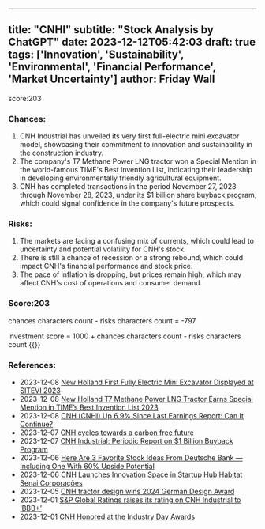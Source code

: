 
---
title: "CNHI"
subtitle: "Stock Analysis by ChatGPT"
date: 2023-12-12T05:42:03
draft: true
tags: ['Innovation', 'Sustainability', 'Environmental', 'Financial Performance', 'Market Uncertainty']
author: Friday Wall
---

score:203
### Chances:
1. CNH Industrial has unveiled its very first full-electric mini excavator model, showcasing their commitment to innovation and sustainability in the construction industry.
2. The company's T7 Methane Power LNG tractor won a Special Mention in the world-famous TIME's Best Invention List, indicating their leadership in developing environmentally friendly agricultural equipment.
3. CNH has completed transactions in the period November 27, 2023 through November 28, 2023, under its $1 billion share buyback program, which could signal confidence in the company's future prospects.
### Risks:
1. The markets are facing a confusing mix of currents, which could lead to uncertainty and potential volatility for CNH's stock.
2. There is still a chance of recession or a strong rebound, which could impact CNH's financial performance and stock price.
3. The pace of inflation is dropping, but prices remain high, which may affect CNH's cost of operations and consumer demand.
### Score:203
chances characters count - risks characters count = -797

investment score = 1000 + chances characters count - risks characters count
{{<tradingview symbol="NYSE:CNHI">}}
### References:
- 2023-12-08 [New Holland First Fully Electric Mini Excavator Displayed at SITEVI 2023](https://finance.yahoo.com/news/holland-first-fully-electric-mini-141500371.html)
- 2023-12-08 [New Holland T7 Methane Power LNG Tractor Earns Special Mention in TIME’s Best Invention List 2023](https://finance.yahoo.com/news/holland-t7-methane-power-lng-211500570.html)
- 2023-12-08 [CNH (CNHI) Up 6.9% Since Last Earnings Report: Can It Continue?](https://finance.yahoo.com/news/cnh-cnhi-6-9-since-163104780.html)
- 2023-12-07 [CNH cycles towards a carbon free future](https://finance.yahoo.com/news/cnh-cycles-towards-carbon-free-141500806.html)
- 2023-12-07 [CNH Industrial: Periodic Report on $1 Billion Buyback Program](https://finance.yahoo.com/news/cnh-industrial-periodic-report-1-213000438.html)
- 2023-12-06 [Here Are 3 Favorite Stock Ideas From Deutsche Bank — Including One With 60% Upside Potential](https://finance.yahoo.com/news/3-favorite-stock-ideas-deutsche-102351724.html)
- 2023-12-06 [CNH Launches Innovation Space in Startup Hub Habitat Senai Corporações](https://finance.yahoo.com/news/cnh-launches-innovation-space-startup-211500487.html)
- 2023-12-05 [CNH tractor design wins 2024 German Design Award](https://finance.yahoo.com/news/cnh-tractor-design-wins-2024-150000716.html)
- 2023-12-01 [S&P Global Ratings raises its rating on CNH Industrial to ‘BBB+’](https://finance.yahoo.com/news/p-global-ratings-raises-rating-060000384.html)
- 2023-12-01 [CNH Honored at the Industry Day Awards](https://finance.yahoo.com/news/cnh-honored-industry-day-awards-211500693.html)


                